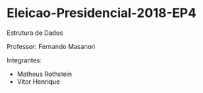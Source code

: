 # Eleicao-Presidencial-2018-EP4
Estrutura de Dados

Professor: Fernando Masanori

Integrantes:

- Matheus Rothstein
- Vitor Henrique
